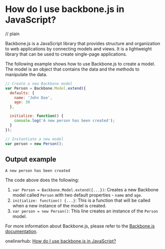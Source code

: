 # How do I use backbone.js in JavaScript?
// plain

Backbone.js is a JavaScript library that provides structure and organization to web applications by connecting models and views. It is a lightweight library that can be used to create single-page applications.

The following example shows how to use Backbone.js to create a model. The model is an object that contains the data and the methods to manipulate the data.

```javascript
// Create a new Backbone model
var Person = Backbone.Model.extend({
  defaults: {
    name: 'John Doe',
    age: 30
  },

  initialize: function() {
    console.log('A new person has been created');
  }
});

// Instantiate a new model
var person = new Person();
```

## Output example

```
A new person has been created
```

The code above does the following:

1.  `var Person = Backbone.Model.extend({...})`: Creates a new Backbone model called `Person` with two default properties - `name` and `age`.
2.  `initialize: function() {...}`: This is a function that will be called when a new instance of the model is created.
3.  `var person = new Person()`: This line creates an instance of the `Person` model.

For more information about Backbone.js, please refer to the [Backbone.js documentation](http://backbonejs.org/).

onelinerhub: [How do I use backbone.js in JavaScript?](https://onelinerhub.com/backbone.js/how-do-i-use-backbone-js-in-javascript)